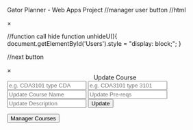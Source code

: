 Gator Planner - Web Apps Project
//manager user button 
//html
<div id="Users" class="modal">
		<div class="container">
			<div class="imgcontainer">
				<span onclick="document.getElementById('Users').style.display='none'" class="close" title="Close">&times;</span>
			</div>
			<!--<form name="">-->
				<!--<input type="text" placeholder="Update First Name" id="updateF">-->
				<!--<input type="text" placeholder="Update Last Name" id="updateL">-->
				<!--<input type="password" placeholder="Update password" id="updateP">-->
				<!--<input class="authenticate" type="button" onclick="" value="Update">-->
			<!--</form>-->
		</div>
	</div>
  
  //function call hide 
  function unhideU(){
    document.getElementById('Users').style = "display: block;";
}

//next button
	<div id="Course" class="modal">
		<div class="container">
			<div aligin="left" class="imgcontainer">
				<span onclick="document.getElementById('Course').style.display='none'" class="close" title="Close">&times;</span>
			</div>
			<div>
				<center><label>Update Course</label></center>
			<form name="">
				<input type="text" placeholder="e.g. CDA3101 type CDA" id="updateId">
				<input type="text" placeholder="e.g. CDA3101 type 3101" id="updateN">
				<input type="password" placeholder="Update Course Name" id="updateName">
				<input type="password" placeholder="Update Pre-reqs" id="updatePre">
				<input type="password" placeholder="Update Description" id="updateDes">
				<input class="authenticate" type="button" onclick="" value="Update">
			</form>
			</div>
		</div>
	</div>

<input type ="button" class="btn" onclick="unhideU()" value="Manager Courses"/>
